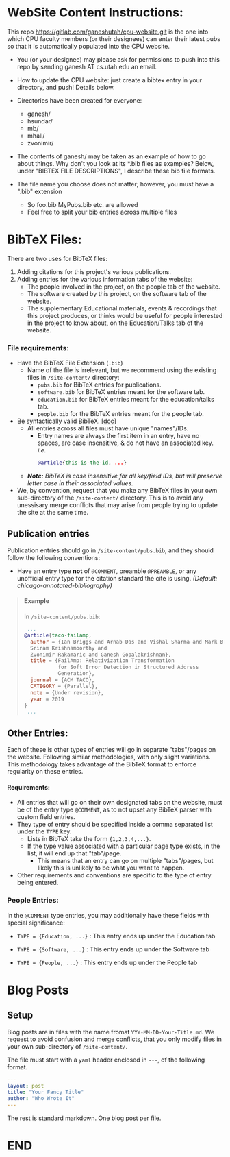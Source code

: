   WebSite Content Instructions:
=================================

This repo https://gitlab.com/ganeshutah/cpu-website.git is the one
into which CPU faculty members (or their designees) can enter
their latest pubs so that it is automatically populated into the CPU
website.

* You (or your designee) may please ask for permissions to push into
  this repo by sending ganesh AT cs.utah.edu an email.

* How to update the CPU website: just create a bibtex entry in your
  directory, and push! Details below.

* Directories have been created for everyone:

  - ganesh/
  - hsundar/	
  - mb/
  - mhall/
  - zvonimir/

* The contents of ganesh/ may be taken as an example of how to go about things. 
  Why don't you look at its *.bib files as examples? Below, under "BIBTEX FILE DESCRIPTIONS",
  I describe these bib file formats.

* The file name you choose does not matter; however, you must have a ".bib" extension

  - So foo.bib MyPubs.bib etc. are allowed
  - Feel free to split your bib entries across multiple files


 BibTeX Files:    
=================

There are two uses for BibTeX files:
 1. Adding citations for this project's various publications.
 2. Adding entries for the various information tabs of the website:
    - The people involved in the project, 
       on the people tab of the website.
    - The software created by this project, 
       on the software tab of the website.
    - The supplementary Educational materials, events & recordings that this project produces,
       or thinks would be useful for people interested in the project to know about, 
       on the Education/Talks tab of the website.

### File requirements:
- Have the BibTeX File Extension (`.bib`)
  - Name of the file is irrelevant, 
     but we recommend using the existing files in `/site-content/` directory:
    - `pubs.bib` for BibTeX entries for publications.
    - `software.bib` for BibTeX entries meant for the software tab.
    - `education.bib` for BibTeX entries meant for the education/talks tab.
    - `people.bib` for the BibTeX entries meant for the people tab.
- Be syntactically valid BibTeX. \[[doc](http://www.bibtex.org/Format/)\]
  - All entries across all files must have unique "names"/IDs.
    - Entry names are always the first item in an entry, have no spaces, 
       are case insensitive, & do not have an associated key. \
       _i.e._
      ```bib
      @article{this-is-the-id, ...}
      ``` 
  - _**Note:** BibTeX is case insensitive for all key/field IDs,_
    _but will preserve letter case in their associated values._
- We, by convention, 
   request that you make any BibTeX files in your own sub-directory 
   of the `/site-content/` directory.
  This is to avoid any unessisary merge conflicts 
   that may arise from people trying to update the site at the same time. 


## Publication entries
Publication entries should go in `/site-content/pubs.bib`, 
 and they should follow the following conventions:
- Have an entry type **not** of `@COMMENT`, preamble `@PREAMBLE`, 
   or any unofficial entry type for the citation standard the cite is using.
   _(Default: chicago-annotated-bibliography)_
> #### Example
> In `/site-content/pubs.bib`:
> ```bib
>  ...
> @article{taco-failamp,
>   author = {Ian Briggs and Arnab Das and Vishal Sharma and Mark Baranowski and
>   Sriram Krishnamoorthy and
>   Zvonimir Rakamaric and Ganesh Gopalakrishnan},
>   title = {FailAmp: Relativization Transformation
>            for Soft Error Detection in Structured Address
>            Generation},
>   journal = {ACM TACO},
>   CATEGORY = {Parallel},
>   note = {Under revision},
>   year = 2019
> }
>  ...
> ```

## Other Entries:
Each of these is other types of entries will go in separate "tabs"/pages on the website.
Following similar methodologies, with only slight variations.
This methodology takes advantage of the BibTeX format to enforce regularity on these entries.

#### Requirements:
- All entries that will go on their own designated tabs on the website, 
   must be of the entry type `@COMMENT`, 
   as to not upset any BibTeX parser with custom field entries.
- They type of entry should be specified inside a comma separated list under the `TYPE` key.
  - Lists in BibTeX take the form `{1,2,3,4,...}`.
  - If the type value associated with a particular page type exists,
     in the list, it will end up that "tab"/page.
    - This means that an entry can go on multiple "tabs"/pages, 
       but likely this is unlikely to be what you want to happen.
- Other requirements and conventions are specific to the type of entry being entered.



### People Entries:

In the `@COMMENT` type entries, you may additionally have these fields with special
significance:

* `TYPE = {Education, ...}` : This entry ends up under the Education tab

* `TYPE = {Software, ...}` : This entry ends up under the Software tab

* `TYPE = {People, ...}` : This entry ends up under the People tab

Blog Posts
==========

## Setup
Blog posts are in files with the name fromat `YYY-MM-DD-Your-Title.md`.
We request to avoid confusion and merge conflicts, that you only modify files in your own sub-directory of `/site-content/`.

The file must start with a `yaml` header enclosed in `---`, of the following format.

```yml
---
layout: post
title: "Your Fancy Title"
author: "Who Wrote It"
---
```




The rest is standard markdown. One blog post per file.




  END
=======
